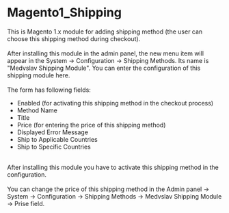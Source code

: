 # Magento1_Shipping
This is Magento 1.x module for adding shipping method (the user can choose this shipping method during checkout).<br />
<br />
After installing this module in the admin panel, the new menu item will appear in the System -> Configuration -> Shipping Methods. Its name is "Medvslav Shipping Module".
You can enter the configuration of this shipping module here.<br />
<br />
The form has following fields:<br />
- Enabled (for activating this shipping method in the checkout process)<br />
- Method Name<br />
- Title<br />
- Price (for entering the price of this shipping method)<br />
- Displayed Error Message<br />
- Ship to Applicable Countries<br />
- Ship to Specific Countries<br />
<br />
After installing this module you have to activate this shipping method in the configuration.<br />
<br />
You can change the price of this shipping method in the Admin panel -> System -> Configuration -> Shipping Methods -> Medvslav Shipping Module -> Prise field.<br />

